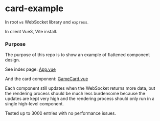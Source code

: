 # card-example

In root `ws` WebSocket library and `express`.

In client Vue3, Vite install.

### Purpose

The purpose of this repo is to show an example of flattened component design.

See index page: [App.vue](https://github.com/rdelga80/card-example/blob/master/client/src/App.vue)

And the card component: [GameCard.vue](https://github.com/rdelga80/card-example/blob/master/client/src/components/GameCard.vue)

Each component still updates when the WebSocket returns more data, but the rendering process should be much less burdensome because the updates are kept very high and the rendering process should only run in a single high-level component.

Tested up to 3000 entries with no performance issues.
